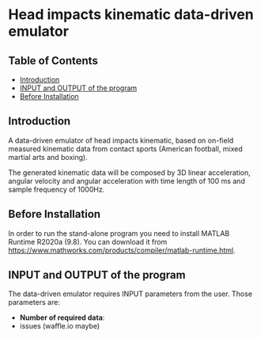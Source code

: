 # Head impacts kinematic data-driven emulator


## Table of Contents

- [Introduction](#introduction)
- [INPUT and OUTPUT of the program](#INPUT-and-OUTPUT-of-the-program)
- [Before Installation](#Before-Installation)


## Introduction

A data-driven emulator of head impacts kinematic, based on on-field measured kinematic data from contact sports (American football, mixed martial arts and boxing).

The generated kinematic data will be composed by 3D linear acceleration, angular velocity and angular acceleration with time length of 100 ms and sample frequency of 1000Hz. 

## Before Installation

In order to run the stand-alone program you need to install MATLAB Runtime R2020a (9.8). You can download it from https://www.mathworks.com/products/compiler/matlab-runtime.html.

## INPUT and OUTPUT of the program

The data-driven emulator requires INPUT parameters from the user. Those parameters are:

- **Number of required data**: 
- issues (waffle.io maybe)
